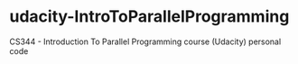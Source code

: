 # udacity-IntroToParallelProgramming
CS344 - Introduction To Parallel Programming course (Udacity) personal code
